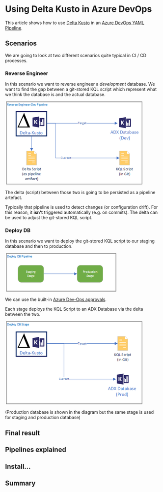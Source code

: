 # Using Delta Kusto in Azure DevOps

This article shows how to use [Delta Kusto](https://github.com/microsoft/delta-kusto) in an [Azure DevOps YAML Pipeline](https://docs.microsoft.com/en-us/azure/devops/pipelines/yaml-schema).

## Scenarios

We are going to look at two different scenarios quite typical in CI / CD processes.

### Reverse Engineer

In this scenario we want to reverse engineer a *development* database.  We want to find the gap between a git-stored KQL script which represent what we think the database is and the actual database.

![Reverse Engineer](reverse-engineer.png)

The delta (script) between those two is going to be persisted as a pipeline artefact.

Typically that pipeline is used to detect changes (or configuration drift).  For this reason, it **isn't** triggered automatically (e.g. on commits).  The delta can be used to adjust the git-stored KQL script.

### Deploy DB

In this scenario we want to deploy the git-stored KQL script to our staging database and then to production.

![Deploy DB Pipeline](deploy-db-pipeline.png)

We can use the built-in [Azure Dev-Ops approvals](https://docs.microsoft.com/en-us/azure/devops/pipelines/process/approvals?view=azure-devops&tabs=check-pass).

Each stage deploys the KQL Script to an ADX Database via the delta between the two.

![Deploy DB Stage](deploy-db-stage.png)

(Production database is shown in the diagram but the same stage is used for staging and production database)

## Final result

## Pipelines explained

## Install...

## Summary